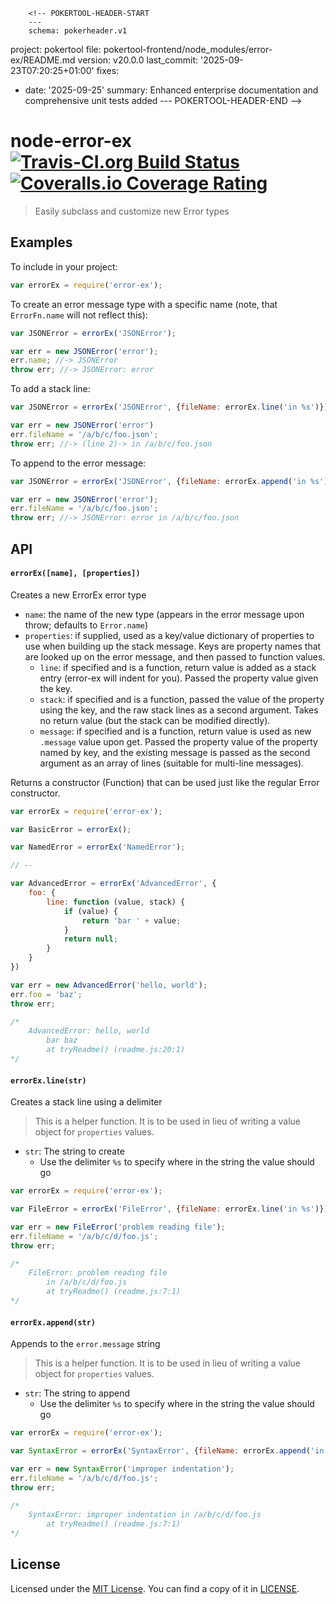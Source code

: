         <!-- POKERTOOL-HEADER-START
        ---
        schema: pokerheader.v1
project: pokertool
file: pokertool-frontend/node_modules/error-ex/README.md
version: v20.0.0
last_commit: '2025-09-23T07:20:25+01:00'
fixes:
- date: '2025-09-25'
  summary: Enhanced enterprise documentation and comprehensive unit tests added
        ---
        POKERTOOL-HEADER-END -->
# node-error-ex [![Travis-CI.org Build Status](https://img.shields.io/travis/Qix-/node-error-ex.svg?style=flat-square)](https://travis-ci.org/Qix-/node-error-ex) [![Coveralls.io Coverage Rating](https://img.shields.io/coveralls/Qix-/node-error-ex.svg?style=flat-square)](https://coveralls.io/r/Qix-/node-error-ex)
> Easily subclass and customize new Error types

## Examples
To include in your project:
```javascript
var errorEx = require('error-ex');
```

To create an error message type with a specific name (note, that `ErrorFn.name`
will not reflect this):
```javascript
var JSONError = errorEx('JSONError');

var err = new JSONError('error');
err.name; //-> JSONError
throw err; //-> JSONError: error
```

To add a stack line:
```javascript
var JSONError = errorEx('JSONError', {fileName: errorEx.line('in %s')});

var err = new JSONError('error')
err.fileName = '/a/b/c/foo.json';
throw err; //-> (line 2)-> in /a/b/c/foo.json
```

To append to the error message:
```javascript
var JSONError = errorEx('JSONError', {fileName: errorEx.append('in %s')});

var err = new JSONError('error');
err.fileName = '/a/b/c/foo.json';
throw err; //-> JSONError: error in /a/b/c/foo.json
```

## API

#### `errorEx([name], [properties])`
Creates a new ErrorEx error type

- `name`: the name of the new type (appears in the error message upon throw;
  defaults to `Error.name`)
- `properties`: if supplied, used as a key/value dictionary of properties to
  use when building up the stack message. Keys are property names that are
  looked up on the error message, and then passed to function values.
	- `line`: if specified and is a function, return value is added as a stack
    entry (error-ex will indent for you). Passed the property value given
    the key.
  - `stack`: if specified and is a function, passed the value of the property
    using the key, and the raw stack lines as a second argument. Takes no
    return value (but the stack can be modified directly).
  - `message`: if specified and is a function, return value is used as new
    `.message` value upon get. Passed the property value of the property named
    by key, and the existing message is passed as the second argument as an
    array of lines (suitable for multi-line messages).

Returns a constructor (Function) that can be used just like the regular Error
constructor.

```javascript
var errorEx = require('error-ex');

var BasicError = errorEx();

var NamedError = errorEx('NamedError');

// --

var AdvancedError = errorEx('AdvancedError', {
	foo: {
		line: function (value, stack) {
			if (value) {
				return 'bar ' + value;
			}
			return null;
		}
	}
})

var err = new AdvancedError('hello, world');
err.foo = 'baz';
throw err;

/*
	AdvancedError: hello, world
	    bar baz
	    at tryReadme() (readme.js:20:1)
*/
```

#### `errorEx.line(str)`
Creates a stack line using a delimiter

> This is a helper function. It is to be used in lieu of writing a value object
> for `properties` values.

- `str`: The string to create
  - Use the delimiter `%s` to specify where in the string the value should go

```javascript
var errorEx = require('error-ex');

var FileError = errorEx('FileError', {fileName: errorEx.line('in %s')});

var err = new FileError('problem reading file');
err.fileName = '/a/b/c/d/foo.js';
throw err;

/*
	FileError: problem reading file
	    in /a/b/c/d/foo.js
	    at tryReadme() (readme.js:7:1)
*/
```

#### `errorEx.append(str)`
Appends to the `error.message` string

> This is a helper function. It is to be used in lieu of writing a value object
> for `properties` values.

- `str`: The string to append
  - Use the delimiter `%s` to specify where in the string the value should go

```javascript
var errorEx = require('error-ex');

var SyntaxError = errorEx('SyntaxError', {fileName: errorEx.append('in %s')});

var err = new SyntaxError('improper indentation');
err.fileName = '/a/b/c/d/foo.js';
throw err;

/*
	SyntaxError: improper indentation in /a/b/c/d/foo.js
	    at tryReadme() (readme.js:7:1)
*/
```

## License
Licensed under the [MIT License](http://opensource.org/licenses/MIT).
You can find a copy of it in [LICENSE](LICENSE).
